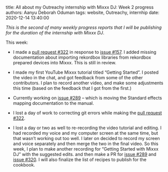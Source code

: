 title: All about my Outreachy internship with Mixxx DJ: Week 2 progress
authors: Aanyu Deborah Oduman
tags: website, Outreachy, internhip
date: 2020-12-14 13:40:00

_This is the second of many weekly progress reports that I will be publishing for the duration of the internship with Mixxx DJ_.

This week:

* I made a [pull request #322](https://github.com/mixxxdj/manual/pull/322) in response to [issue #157](https://github.com/mixxxdj/manual/issues/157). I added missing documentation about importing rekordbox libraries from rekordbox prepared devices into Mixxx. This is still in review.

* I made my first YouTube Mixxx tutorial titled “Getting Started”. I posted the video in the chat, and got feedback from some of the other contributors. I plan to record another video, and make some adjustments this time (based on the feedback that I got from the first.)

* Currently working on [issue #289](https://github.com/mixxxdj/manual/issues/289) – which is moving the Standard effects mapping documentation to the manual.

* I lost a day of work to correcting git errors while making the [pull request #322](https://github.com/mixxxdj/manual/pull/322).

* I lost a day or two as well to re-recording the video tutorial and editing. I had recorded my voice and my computer screen at the same time, but that wasn’t working out too well. I later on decided to record my screen and voice separately and then merge the two in the final video.
So this week, I plan to make another recording for “Getting Started with Mixxx DJ” with the suggested edits. and then make a PR for [issue #289](https://github.com/mixxxdj/manual/issues/289) and [issue #320](https://github.com/mixxxdj/manual/issues/320). I will also finalize the list of recipes to publish for the cookbook.
